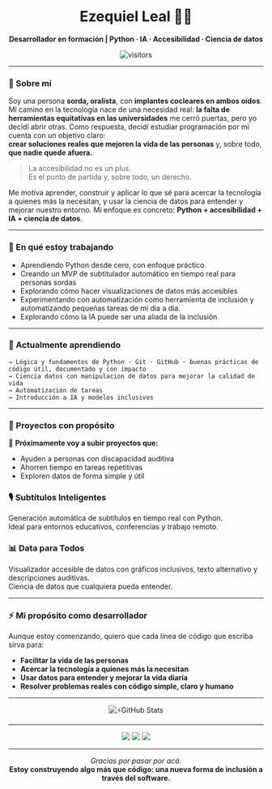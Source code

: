 <h1 align="center">Ezequiel Leal 🧏‍♂️</h1>
<p align="center"><strong>Desarrollador en formación | Python · IA · Accesibilidad · Ciencia de datos</strong></p>

<p align="center">
  <img src="https://komarev.com/ghpvc/?username=esechieu&style=flat&color=blue" alt="visitors" />
</p>

---

### 🚀 Sobre mí

Soy una persona **sorda, oralista**, con **implantes cocleares en ambos oídos**.  
Mi camino en la tecnología nace de una necesidad real:  **la falta de herramientas equitativas en las universidades** me cerró puertas, pero yo decidí abrir otras.
Como respuesta, decidí estudiar programación por mi cuenta con un objetivo claro:  
**crear soluciones reales que mejoren la vida de las personas** y, sobre todo, **que nadie quede afuera.**

> La accesibilidad no es un plus.  
> Es el punto de partida y, sobre todo, un derecho.

Me motiva aprender, construir y aplicar lo que sé para acercar la tecnología a quienes más la necesitan, y usar la ciencia de datos para entender y mejorar nuestro entorno. 
Mi enfoque es concreto: **Python + accesibilidad + IA + ciencia de datos**.

---

### 🔭 En qué estoy trabajando

- Aprendiendo Python desde cero, con enfoque práctico
- Creando un MVP de subtitulador automático en tiempo real para personas sordas 
- Explorando cómo hacer visualizaciones de datos más accesibles
- Experimentando con automatización como herramienta de inclusión y automatizando pequeñas tareas de mi dia a dia. 
- Explorando cómo la IA puede ser una aliada de la inclusión

---

### 📘 Actualmente aprendiendo

```text
→ Lógica y fundamentos de Python · Git · GitHub · buenas prácticas de código útil, documentado y con impacto
→ Ciencia datos con manipulacion de datos para mejorar la calidad de vida
→ Automatización de tareas
→ Introducción a IA y modelos inclusivos
```

---

### 🧪 Proyectos con propósito

📌 **Próximamente voy a subir proyectos que:**
- Ayuden a personas con discapacidad auditiva
- Ahorren tiempo en tareas repetitivas
- Exploren datos de forma simple y útil

<h3>🎙️ Subtítulos Inteligentes</h3>
<p>
  Generación automática de subtítulos en tiempo real con Python.<br />
  Ideal para entornos educativos, conferencias y trabajo remoto.
</p>

<h3>📊 Data para Todos</h3>
<p>
  Visualizador accesible de datos con gráficos inclusivos, texto alternativo y descripciones auditivas.<br />
  Ciencia de datos que cualquiera pueda entender.
</p>


---

### ⚡️ Mi propósito como desarrollador

Aunque estoy comenzando, quiero que cada línea de código que escriba sirva para:
- **Facilitar la vida de las personas**
- **Acercar la tecnología a quienes más la necesitan**
- **Usar datos para entender y mejorar la vida diaria**
- **Resolver problemas reales con código simple, claro y humano**

---

<p align="center">
  <img src="https://github-readme-stats.vercel.app/api?username=esechieu&show_icons=true&theme=tokyonight&hide_border=true" alt="⚡️GitHub Stats" />
  <br />
</p>

---

<p align="center">
  <a href="https://www.linkedin.com/in/eleal14"><img src="https://img.shields.io/badge/-LinkedIn-0A66C2?style=flat&logo=linkedin&logoColor=white" /></a>
  <a href="mailto:ezequiel.leal7@gmail.com"><img src="https://img.shields.io/badge/-Email-D14836?style=flat&logo=gmail&logoColor=white" /></a>
  <a href="https://github.com/esechieu"><img src="https://img.shields.io/badge/-GitHub-181717?style=flat&logo=github&logoColor=white" /></a>
</p>

---

<p align="center">
  <em>Gracias por pasar por acá.</em>  
  <br />
  <strong>Estoy construyendo algo más que código:  
  una nueva forma de inclusión a través del software.</strong>
</p>

